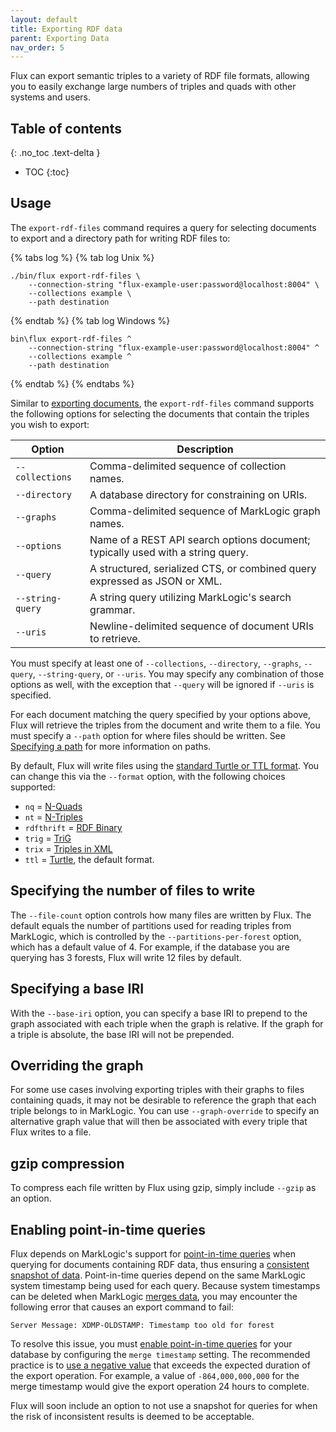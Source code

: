 ```yaml
---
layout: default
title: Exporting RDF data
parent: Exporting Data
nav_order: 5
---
```


Flux can export semantic triples to a variety of RDF file formats, allowing you to easily exchange large numbers of 
triples and quads with other systems and users. 

## Table of contents
{: .no_toc .text-delta }

- TOC 
{:toc}

## Usage

The `export-rdf-files` command requires a query for selecting documents to export and a directory path for writing
RDF files to:

{% tabs log %}
{% tab log Unix %}
```
./bin/flux export-rdf-files \
    --connection-string "flux-example-user:password@localhost:8004" \
    --collections example \
    --path destination
```
{% endtab %}
{% tab log Windows %}
```
bin\flux export-rdf-files ^
    --connection-string "flux-example-user:password@localhost:8004" ^
    --collections example ^
    --path destination
```
{% endtab %}
{% endtabs %}

Similar to [exporting documents](export-documents.md), the `export-rdf-files` command supports the following 
options for selecting the documents that contain the triples you wish to export:

| Option | Description | 
| --- |--- |
| `--collections` | Comma-delimited sequence of collection names. |
| `--directory` | A database directory for constraining on URIs. |
| `--graphs` | Comma-delimited sequence of MarkLogic graph names. |
| `--options` | Name of a REST API search options document; typically used with a string query. |
| `--query` | A structured, serialized CTS, or combined query expressed as JSON or XML. |
| `--string-query` | A string query utilizing MarkLogic's search grammar. |
| `--uris` | Newline-delimited sequence of document URIs to retrieve.  |

You must specify at least one of `--collections`, `--directory`, `--graphs`, `--query`, `--string-query`, or `--uris`. 
You may specify any combination of those options as well, with the exception that `--query` will be ignored 
if `--uris` is specified.

For each document matching the query specified by your options above, Flux will retrieve the triples from the document 
and write them to a file. You must specify a `--path` option for where files should be written. See 
[Specifying a path](specifying-path.md) for more information on paths.

By default, Flux will write files using the [standard Turtle or TTL format](https://www.w3.org/TR/turtle/). You can 
change this via the `--format` option, with the following choices supported:

- `nq` = [N-Quads](https://www.w3.org/TR/n-quads/)
- `nt` = [N-Triples](https://en.wikipedia.org/wiki/N-Triples)
- `rdfthrift` = [RDF Binary](https://afs.github.io/rdf-thrift/)
- `trig` = [TriG](https://www.w3.org/TR/trig/)
- `trix` = [Triples in XML](https://en.wikipedia.org/wiki/TriX_(serialization_format))
- `ttl` = [Turtle](https://www.w3.org/TR/turtle/), the default format.

## Specifying the number of files to write

The `--file-count` option controls how many files are written by Flux. The default equals the number of partitions 
used for reading triples from MarkLogic, which is controlled by the `--partitions-per-forest` option, which has a 
default value of 4. For example, if the database you are querying has 3 forests, Flux will write 12 files by default.

## Specifying a base IRI

With the `--base-iri` option, you can specify a base IRI to prepend to the graph associated with each triple when 
the graph is relative. If the graph for a triple is absolute, the base IRI will not be prepended. 

## Overriding the graph

For some use cases involving exporting triples with their graphs to files containing quads, it may not be desirable to
reference the graph that each triple belongs to in MarkLogic. You can use `--graph-override` to specify an alternative
graph value that will then be associated with every triple that Flux writes to a file. 

## gzip compression

To compress each file written by Flux using gzip, simply include `--gzip` as an option.

## Enabling point-in-time queries

Flux depends on MarkLogic's support for
[point-in-time queries](https://docs.marklogic.com/11.0/guide/app-dev/point_in_time#id_47946) when querying for
documents containing RDF data, thus ensuring a [consistent snapshot of data](https://docs.marklogic.com/guide/java/data-movement#id_18227).
Point-in-time queries depend on the same MarkLogic system timestamp being used for each query. Because system timestamps
can be deleted when MarkLogic [merges data](https://docs.marklogic.com/11.0/guide/admin-guide/en/understanding-and-controlling-database-merges.html),
you may encounter the following error that causes an export command to fail:

```
Server Message: XDMP-OLDSTAMP: Timestamp too old for forest
```

To resolve this issue, you must
[enable point-in-time queries](https://docs.marklogic.com/11.0/guide/app-dev/point_in_time#id_32468) for your database
by configuring the `merge timestamp` setting. The recommended practice is to
[use a negative value](https://docs.marklogic.com/11.0/guide/admin-guide/en/understanding-and-controlling-database-merges/setting-a-negative-merge-timestamp-to-preserve-fragments-for-a-rolling-window-of-time.html)
that exceeds the expected duration of the export operation. For example, a value of `-864,000,000,000` for the merge
timestamp would give the export operation 24 hours to complete. 

Flux will soon include an option to not use a snapshot for queries for when the risk of inconsistent results is deemed
to be acceptable.
